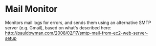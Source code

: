 Mail Monitor
============

Monitors mail logs for errors, and sends them using an alternative SMTP server (e.g. Gmail), based on what's described here: http://pauldowman.com/2008/02/17/smtp-mail-from-ec2-web-server-setup
